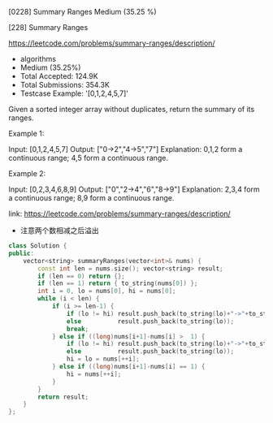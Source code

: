[0228] Summary Ranges                                               Medium (35.25 %)

<!--front-->	
[228] Summary Ranges  

https://leetcode.com/problems/summary-ranges/description/

* algorithms
* Medium (35.25%)
* Total Accepted:    124.9K
* Total Submissions: 354.3K
* Testcase Example:  '[0,1,2,4,5,7]'

Given a sorted integer array without duplicates, return the summary of its ranges.

Example 1:


Input:  [0,1,2,4,5,7]
Output: ["0->2","4->5","7"]
Explanation: 0,1,2 form a continuous range; 4,5 form a continuous range.


Example 2:


Input:  [0,2,3,4,6,8,9]
Output: ["0","2->4","6","8->9"]
Explanation: 2,3,4 form a continuous range; 8,9 form a continuous range.







<!--back-->

link: https://leetcode.com/problems/summary-ranges/description/

* 注意两个数相减之后溢出

```cpp
class Solution {
public:
    vector<string> summaryRanges(vector<int>& nums) {
        const int len = nums.size(); vector<string> result; 
        if (len == 0) return {};
        if (len == 1) return { to_string(nums[0]) };
        int i = 0, lo = nums[0], hi = nums[0];
        while (i < len) {
            if (i >= len-1) {
                if (lo != hi) result.push_back(to_string(lo)+"->"+to_string(hi));
                else          result.push_back(to_string(lo));
                break;
            } else if ((long)nums[i+1]-nums[i] >  1) {
                if (lo != hi) result.push_back(to_string(lo)+"->"+to_string(hi));
                else          result.push_back(to_string(lo));
                hi = lo = nums[++i];
            } else if ((long)nums[i+1]-nums[i] == 1) {
                hi = nums[++i];
            }  
        }
        return result;
    }
};
```


